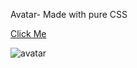 Avatar- Made with pure CSS

[Click Me](https://avatar-girl.netlify.app)

![avatar](https://user-images.githubusercontent.com/77884951/186452451-97f998bd-34ff-40a1-859d-8f6299a71107.PNG)
